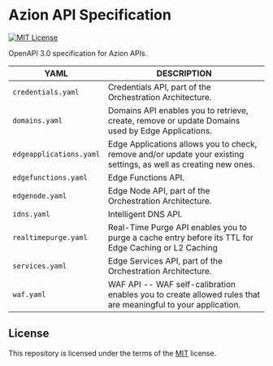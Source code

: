 # Azion API Specification
[![MIT License](https://img.shields.io/badge/license-MIT-green.svg)](LICENSE.md)

OpenAPI 3.0 specification for Azion APIs.

|YAML|DESCRIPTION|
|---|---|
|`credentials.yaml`|Credentials API, part of the Orchestration Architecture.|
|`domains.yaml`|Domains API enables you to retrieve, create, remove or update Domains used by Edge Applications.|
|`edgeapplications.yaml`|Edge Applications allows you to check, remove and/or update your existing settings, as well as creating new ones.|
|`edgefunctions.yaml`|Edge Functions API.|
|`edgenode.yaml`|Edge Node API, part of the Orchestration Architecture.|
|`idns.yaml`|Intelligent DNS API.|
|`realtimepurge.yaml`|Real-Time Purge API enables you to purge a cache entry before its TTL for Edge Caching or L2 Caching|
|`services.yaml`|Edge Services API, part of the Orchestration Architecture.|
|`waf.yaml`|WAF API -- WAF self-calibration enables you to create allowed rules that are meaningful to your application.|

## License

This repository is licensed under the terms of the [MIT](LICENSE.md) license.
